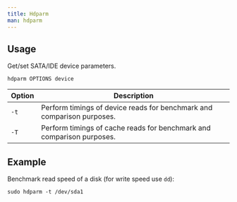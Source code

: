 ```yaml
---
title: Hdparm
man: hdparm
---
```


## Usage

Get/set SATA/IDE device parameters.

```shell
hdparm OPTIONS device
```

| Option | Description |
| --- | --- |
| `-t` | Perform timings of device reads for benchmark and comparison purposes. |
| `-T` | Perform  timings of cache reads for benchmark and comparison purposes. |

## Example

Benchmark read speed of a disk (for write speed use `dd`):

```shell
sudo hdparm -t /dev/sda1
```
